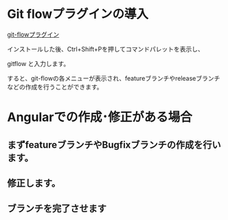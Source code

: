 # Git flowプラグインの導入

[git-flowプラグイン](https://marketplace.visualstudio.com/items?itemName=vector-of-bool.gitflow)

インストールした後、Ctrl+Shift+Pを押してコマンドパレットを表示し、

gitflow
と入力します。

すると、git-flowの各メニューが表示され、featureブランチやreleaseブランチなどの作成を行うことができます。

# Angularでの作成･修正がある場合

## まずfeatureブランチやBugfixブランチの作成を行います。

## 修正します。

## ブランチを完了させます